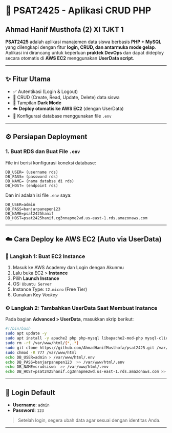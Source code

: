 # 📘 PSAT2425 - Aplikasi CRUD PHP

## Ahmad Hanif Musthofa (2) XI TJKT 1

**PSAT2425** adalah aplikasi manajemen data siswa berbasis **PHP + MySQL** yang dilengkapi dengan fitur **login, CRUD, dan antarmuka mode gelap**.
Aplikasi ini dirancang untuk keperluan **praktek DevOps** dan dapat dideploy secara otomatis di **AWS EC2** menggunakan **UserData script**.

---

## ✨ Fitur Utama

* ✅ Autentikasi (Login & Logout)
* 📝 CRUD (Create, Read, Update, Delete) data siswa
* 🌙 Tampilan **Dark Mode**
* ☁️ **Deploy otomatis ke AWS EC2** (dengan UserData)
* 🔐 Konfigurasi database menggunakan file `.env`

---

## ⚙️ Persiapan Deployment

### 1. Buat RDS dan Buat File `.env`

File ini berisi konfigurasi koneksi database:

```env
DB_USER= (username rds)
DB_PASS= (password rds)
DB_NAME= (nama databse di rds)
DB_HOST= (endpoint rds)
```

Dan ini adalah isi file `.env` saya:

```env
DB_USER=admin
DB_PASS=banjarpanepen123
DB_NAME=psat2425hanif
DB_HOST=psat2425hanif.cg3nnapme2wd.us-east-1.rds.amazonaws.com
```

---

## ☁️ Cara Deploy ke AWS EC2 (Auto via UserData)

### 🧱 Langkah 1: Buat EC2 Instance

1. Masuk ke AWS Academy dan Login dengan Akunmu
2. Lalu buka EC2 > **Instance**
3. Pilih **Launch Instance**
4. OS: `Ubuntu Server`
5. Instance Type: `t2.micro` (Free Tier)
6. Gunakan Key *Vockey*

### ⚙️ Langkah 2: Tambahkan UserData Saat Membuat Instance

Pada bagian **Advanced > UserData**, masukkan skrip berikut:

```bash
#!/bin/bash
sudo apt update -y
sudo apt install -y apache2 php php-mysql libapache2-mod-php mysql-client
sudo rm -rf /var/www/html/{*,.*}
sudo git clone https://github.com/AhmadHanifMusthofa/psat2425.git /var/www/html
sudo chmod -R 777 /var/www/html
echo DB_USER=admin > /var/www/html/.env
echo DB_PASS=banjarpanepen123  >> /var/www/html/.env
echo DB_NAME=crudsiswa  >> /var/www/html/.env
echo DB_HOST=psat2425hanif.cg3nnapme2wd.us-east-1.rds.amazonaws.com >> /var/www/html/.env
```

---

## 🔐 Login Default

* **Username**: `admin`
* **Password**: `123`

> Setelah login, segera ubah data agar sesuai dengan identitas Anda.

---
